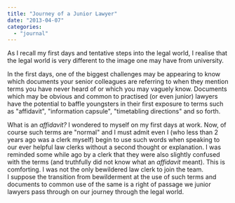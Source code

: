 ```yaml
---
title: "Journey of a Junior Lawyer"
date: "2013-04-07"
categories: 
  - "journal"
---
```


As I recall my first days and tentative steps into the legal world, I realise that the legal world is very different to the image one may have from university.

In the first days, one of the biggest challenges may be appearing to know which documents your senior colleagues are referring to when they mention terms you have never heard of or which you may vaguely know. Documents which may be obvious and common to practised (or even junior) lawyers have the potential to baffle youngsters in their first exposure to terms such as "affidavit", "information capsule", "timetabling directions" and so forth.

What is an _affidavit?_ I wondered to myself on my first days at work. Now, of course such terms are "normal" and I must admit even I (who less than 2 years ago was a clerk myself) begin to use such words when speaking to our ever helpful law clerks without a second thought or explanation. I was reminded some while ago by a clerk that they were also slightly confused with the terms (and truthfully did not know what an _affidavit_ meant). This is comforting. I was not the only bewildered law clerk to join the team. I suppose the transition from bewilderment at the use of such terms and documents to common use of the same is a right of passage we junior lawyers pass through on our journey through the legal world.
